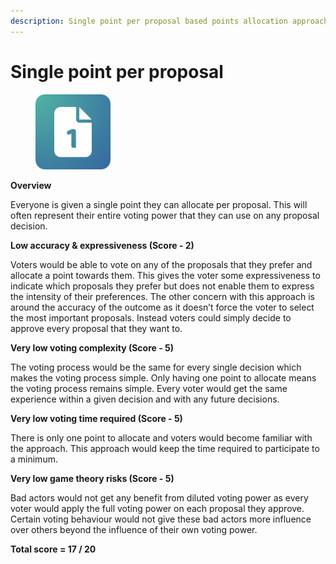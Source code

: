 ```yaml
---
description: Single point per proposal based points allocation approach
---
```


# Single point per proposal

<div align="left">

<figure><img src="../../../.gitbook/assets/points-per-proposal.png" alt="" width="120"><figcaption></figcaption></figure>

</div>



**Overview**

Everyone is given a single point they can allocate per proposal. This will often represent their entire voting power that they can use on any proposal decision.



**Low accuracy & expressiveness (Score - 2)**

Voters would be able to vote on any of the proposals that they prefer and allocate a point towards them. This gives the voter some expressiveness to indicate which proposals they prefer but does not enable them to express the intensity of their preferences. The other concern with this approach is around the accuracy of the outcome as it doesn’t force the voter to select the most important proposals. Instead voters could simply decide to approve every proposal that they want to.



**Very low voting complexity (Score - 5)**

The voting process would be the same for every single decision which makes the voting process simple. Only having one point to allocate means the voting process remains simple. Every voter would get the same experience within a given decision and with any future decisions.



**Very low voting time required (Score - 5)**

There is only one point to allocate and voters would become familiar with the approach. This approach would keep the time required to participate to a minimum.



**Very low game theory risks (Score - 5)**

Bad actors would not get any benefit from diluted voting power as every voter would apply the full voting power on each proposal they approve. Certain voting behaviour would not give these bad actors more influence over others beyond the influence of their own voting power.



**Total score = 17 / 20**
